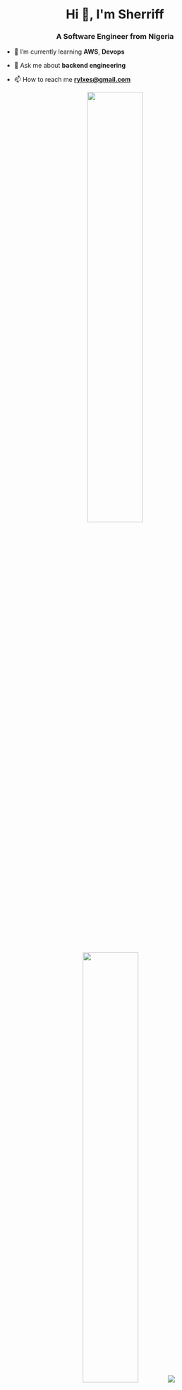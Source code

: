 <h1 align="center">Hi 👋, I'm Sherriff</h1>
<h3 align="center">A Software Engineer from Nigeria</h3>

- 🌱 I’m currently learning **AWS**, **Devops**

- 💬 Ask me about **backend engineering**

- 📫 How to reach me **rylxes@gmail.com**


<p align="center">
  <img height="50%" width="auto" src ="https://github-readme-stats.vercel.app/api?username=rylxes&show_icons=true&count_private=true&theme=darcula&hide_border=true&hide=issues,contribs&bg_color=00000000">
  <img height="50%" width="auto" src ="https://github-readme-stats.vercel.app/api/top-langs/?username=rylxes&layout=compact&hide_border=true&theme=darcula&bg_color=00000000&langs_count=6&hide=jupyter%20notebook,tex,css,php">
  <img src ="https://github-readme-streak-stats.herokuapp.com?user=rylxes&theme=darcula&hide_border=true&background=FFFFFF00">
  <br>
  <br>
</p>

<h3 align="left">Connect with me:</h3>
<p align="left">
<a href="https://www.linkedin.com/in/sherriff-agboola-13655921" target="blank"><img align="center" src="https://raw.githubusercontent.com/rahuldkjain/github-profile-readme-generator/master/src/images/icons/Social/linked-in-alt.svg" alt="colin-cazabet" height="30" width="40" /></a>
</p>

<h3 align="left">Languages and Tools:</h3>

- PHP( CodeIgniter, Laravel , CakePHP)
- Ionic Framework
- Java (JavaFX, Spring Boot , Play Framework (Java, Scala))
- Golang
- Nodejs
- Frontend (ReactJs, VueJs, Svelte, Angular)
- Devops
 

